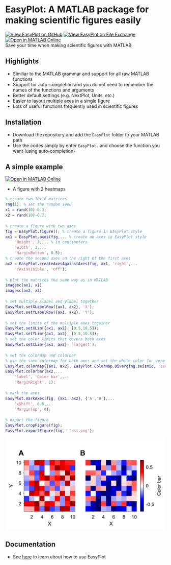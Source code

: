 # EasyPlot: A MATLAB package for making scientific figures easily

[![View EasyPlot on GitHub](https://img.shields.io/badge/GitHub-EasyPlot-blue.svg)](https://github.com/jiumao2/EasyPlot)
[![View EasyPlot on File Exchange](https://www.mathworks.com/matlabcentral/images/matlab-file-exchange.svg)](https://ww2.mathworks.cn/matlabcentral/fileexchange/156462-easyplot)
[![Open in MATLAB Online](https://www.mathworks.com/images/responsive/global/open-in-matlab-online.svg)](https://matlab.mathworks.com/open/github/v1?repo=jiumao2/EasyPlot&file=demo.mlx)  
Save your time when making scientific figures with MATLAB

## Highlights  

- Similiar to the MATLAB grammar and support for all raw MATLAB functions
- Support for auto-completion and you do not need to remember the names of the functions and arguments
- Better default settings (e.g. NextPlot, Units, etc.)  
- Easier to layout multiple axes in a single figure
- Lots of useful functions frequently used in scientific figures

## Installation

- Download the repository and add the `EasyPlot` folder to your MATLAB path
- Use the codes simply by enter `EasyPlot.` and choose the function you want (using auto-completion)

## A simple example

[![Open in MATLAB Online](https://www.mathworks.com/images/responsive/global/open-in-matlab-online.svg)](https://matlab.mathworks.com/open/github/v1?repo=jiumao2/EasyPlot&file=demo.mlx)  

- A figure with 2 heatmaps  

```matlab
% create two 10x10 matrices
rng(1); % set the random seed
x1 = rand(10)-0.3; 
x2 = rand(10)-0.7;

% create a figure with two axes
fig = EasyPlot.figure(); % create a figure in EasyPlot style
ax1 = EasyPlot.axes(fig,... % create an axes in EasyPlot style
    'Height', 3,... % in centimeters
    'Width', 3,...
    'MarginBottom', 0.8);
% create the second axes on the right of the first axes
ax2 = EasyPlot.createAxesAgainstAxes(fig, ax1, 'right',...
    'YAxisVisible', 'off');

% plot the matrices the same way as in MATLAB
imagesc(ax1, x1);
imagesc(ax2, x2);

% set multiple xlabel and ylabel together
EasyPlot.setXLabelRow({ax1, ax2}, 'X');
EasyPlot.setYLabelRow({ax1, ax2}, 'Y');

% set the limits of the multiple axes together
EasyPlot.setXLim({ax1, ax2}, [0.5,10.5]);
EasyPlot.setYLim({ax1, ax2}, [0.5,10.5]);
% set the color limits that covers both axes
EasyPlot.setCLim({ax1, ax2}, 'largest');

% set the colormap and colorbar
% use the same colormap for both axes and set the white color for zero
EasyPlot.colormap({ax1, ax2}, EasyPlot.ColorMap.Diverging.seismic, 'zeroCenter', 'on');
EasyPlot.colorbar(ax2,...
    'label', 'Color bar',...
    'MarginRight', 1);

% mark the axes
EasyPlot.markAxes(fig, {ax1, ax2}, {'A','B'},...
    'xShift', 0.5,...
    'MarginTop', 0);

% export the figure
EasyPlot.cropFigure(fig);
EasyPlot.exportFigure(fig, 'test.png');
```

![test.png](./doc/test.png)

## Documentation

- See [here](./Documentation.md) to learn about how to use EasyPlot
